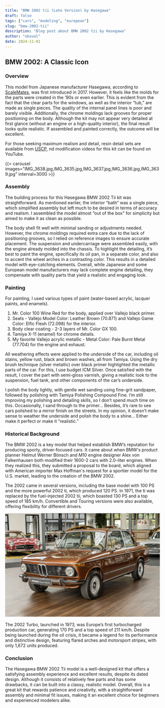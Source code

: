 ```yaml
---
title: "BMW 2002 tii (Late Version) by Hasegawa"
draft: false
tags: ["cars", "modeling", "european"]
slug: "bmw-2002-tii"
description: "Blog post about BMW 2002 tii by Hasegawa"
author: "okoval"
date: 2024-11-01
---
```

## BMW 2002: A Classic Icon

### Overview

This model from Japanese manufacturer Hasegawa, according to [ScaleMates](https://www.scalemates.com/kits/hasegawa-21123-bmw-2002-tii--1076548), was first introduced in 2017. However, it feels like the molds for the parts were created in the ’90s or even earlier. This is evident from the fact that the clear parts for the windows, as well as the interior “tub,” are made as single pieces. The quality of the internal panel lines is poor and barely visible. Additionally, the chrome moldings lack grooves for proper positioning on the body. Although the kit may not appear very detailed at first glance (without an engine or a high-quality interior), the final result looks quite realistic. If assembled and painted correctly, the outcome will be excellent.

For those seeking maximum realism and detail, resin detail sets are available from [USCP](https://uscp-ua.com/index.php?route=product/search&search=bmw%202002), nd modification videos for this kit can be found on YouTube.

{{< carousel images="IMG_3638.jpg,IMG_3635.jpg,IMG_3637.jpg,IMG_3636.jpg,IMG_3639.jpg" interval=3000 >}}

### Assembly

The building process for this Hasegawa BMW 2002 Tii kit was straightforward. As mentioned earlier, the interior “bath” was a single piece, which simplified assembly but left much to be desired in terms of accuracy and realism. I assembled the model almost “out of the box” for simplicity but aimed to make it as clean as possible.

The body shell fit well with minimal sanding or adjustments needed. However, the chrome moldings required extra care due to the lack of positioning grooves, so I relied on reference images to ensure accurate placement. The suspension and undercarriage were assembled easily, with the engine already molded into the chassis. To highlight the detailing, it’s best to paint the engine, specifically its oil pan, in a separate color, and also to accent the wheel arches in a contrasting color. This results in a detailed model with eye-catching elements. Overall, while Japanese and some European model manufacturers may lack complete engine detailing, they compensate with quality parts that yield a realistic and engaging look.

### Painting

For painting, I used various types of paint (water-based acrylic, lacquer paints, and enamels).

1.	Mr. Color 100 Wine Red for the body, applied over Vallejo black primer.
2.	Seats - Vallejo Model Color: Leather Brown (70.871) and Vallejo Game Color: Elfic Flesh (72.098) for the interior.
3.	Body clear coating - 2-3 layers of Mr. Color GX 100.
4.	Tamiya X-11 (enamel) for chrome details.
5.	My favorite Vallejo acrylic metallic - Metal Color: Pale Burnt Metal (77.704) for the engine and exhaust.

All weathering effects were applied to the underside of the car, including oil stains, yellow rust, black and brown washes, all from Tamiya. Using the dry brush technique (silver metallic) over black primer highlighted the metallic parts of the car. For this, I use budget ICM Silver. Once satisfied with the result, I cover the part with semi-gloss varnish, giving a realistic look to the suspension, fuel tank, and other components of the car’s underside.

I polish the body lightly, with gentle wet sanding using fine-grit sandpaper, followed by polishing with Tamiya Polishing Compound Fine. I’m still improving my polishing and detailing skills, so I don’t spend much time on this. Occasionally, I sand through to the primer… Besides, it’s rare to see cars polished to a mirror finish on the streets. In my opinion, it doesn’t make sense to weather the underside and polish the body to a shine… Either make it perfect or make it “realistic.”

### Historical Background

The BMW 2002 is a key model that helped establish BMW’s reputation for producing sporty, driver-focused cars. It came about when BMW's product planner Helmut Werner Bönsch and M10 engine designer Alex von Falkenhausen both modified their 1600-2 cars with 2.0-liter engines. When they realized this, they submitted a proposal to the board, which aligned with American importer Max Hoffman's request for a sportier model for the U.S. market, leading to the creation of the BMW 2002.

The 2002 came in several versions, including the base model with 100 PS and the more powerful 2002 ti, which produced 120 PS. In 1971, the ti was replaced by the fuel-injected 2002 tii, which boasted 130 PS and a top speed of 185 km/h. Convertible and Touring versions were also available, offering flexibility for different drivers.

![BMW 2002 ROSIER Classic](BMW-2002tii-real.jpg)

The 2002 Turbo, launched in 1973, was Europe’s first turbocharged production car, generating 170 PS and a top speed of 211 km/h. Despite being launched during the oil crisis, it became a legend for its performance and distinctive design, featuring flared arches and motorsport stripes, with only 1,672 units produced.

### Conclusion

The Hasegawa BMW 2002 Tii model is a well-designed kit that offers a satisfying assembly experience and excellent results, despite its dated design. Although it consists of relatively few parts and has some drawbacks, it can be built into a classy, realistic model. Overall, this is a great kit that rewards patience and creativity, with a straightforward assembly and minimal fit issues, making it an excellent choice for beginners and experienced modelers alike.